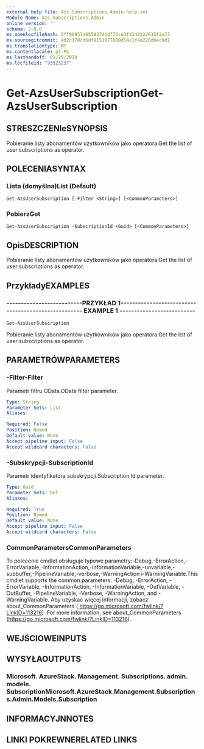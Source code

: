 ```yaml
---
external help file: Azs.Subscriptions.Admin-help.xml
Module Name: Azs.Subscriptions.Admin
online version: ''
schema: 2.0.0
ms.openlocfilehash: 5ff90957a655837dbdf75ce3f4242222615f2a73
ms.sourcegitcommit: 4d2c178cd6df9151877b08d54c1f4a228dbec9d1
ms.translationtype: MT
ms.contentlocale: pl-PL
ms.lasthandoff: 01/29/2020
ms.locfileid: "93523237"
---
```

# <span data-ttu-id="415da-101">Get-AzsUserSubscription</span><span class="sxs-lookup"><span data-stu-id="415da-101">Get-AzsUserSubscription</span></span>

## <span data-ttu-id="415da-102">STRESZCZENIe</span><span class="sxs-lookup"><span data-stu-id="415da-102">SYNOPSIS</span></span>
<span data-ttu-id="415da-103">Pobieranie listy abonamentów użytkowników jako operatora.</span><span class="sxs-lookup"><span data-stu-id="415da-103">Get the list of user subscriptions as operator.</span></span>

## <span data-ttu-id="415da-104">POLECENIA</span><span class="sxs-lookup"><span data-stu-id="415da-104">SYNTAX</span></span>

### <span data-ttu-id="415da-105">Lista (domyślna)</span><span class="sxs-lookup"><span data-stu-id="415da-105">List (Default)</span></span>
```
Get-AzsUserSubscription [-Filter <String>] [<CommonParameters>]
```

### <span data-ttu-id="415da-106">Pobierz</span><span class="sxs-lookup"><span data-stu-id="415da-106">Get</span></span>
```
Get-AzsUserSubscription -SubscriptionId <Guid> [<CommonParameters>]
```

## <span data-ttu-id="415da-107">Opis</span><span class="sxs-lookup"><span data-stu-id="415da-107">DESCRIPTION</span></span>
<span data-ttu-id="415da-108">Pobieranie listy abonamentów użytkowników jako operatora.</span><span class="sxs-lookup"><span data-stu-id="415da-108">Get the list of user subscriptions as operator.</span></span>

## <span data-ttu-id="415da-109">Przykłady</span><span class="sxs-lookup"><span data-stu-id="415da-109">EXAMPLES</span></span>

### <span data-ttu-id="415da-110">--------------------------PRZYKŁAD 1--------------------------</span><span class="sxs-lookup"><span data-stu-id="415da-110">-------------------------- EXAMPLE 1 --------------------------</span></span>
```
Get-AzsUserSubscription
```

<span data-ttu-id="415da-111">Pobieranie listy abonamentów użytkowników jako operatora.</span><span class="sxs-lookup"><span data-stu-id="415da-111">Get the list of user subscriptions as operator.</span></span>

## <span data-ttu-id="415da-112">PARAMETRÓW</span><span class="sxs-lookup"><span data-stu-id="415da-112">PARAMETERS</span></span>

### <span data-ttu-id="415da-113">-Filter</span><span class="sxs-lookup"><span data-stu-id="415da-113">-Filter</span></span>
<span data-ttu-id="415da-114">Parametr filtru OData.</span><span class="sxs-lookup"><span data-stu-id="415da-114">OData filter parameter.</span></span>

```yaml
Type: String
Parameter Sets: List
Aliases:

Required: False
Position: Named
Default value: None
Accept pipeline input: False
Accept wildcard characters: False
```

### <span data-ttu-id="415da-115">-Subskrypcji</span><span class="sxs-lookup"><span data-stu-id="415da-115">-SubscriptionId</span></span>
<span data-ttu-id="415da-116">Parametr identyfikatora subskrypcji.</span><span class="sxs-lookup"><span data-stu-id="415da-116">Subscription Id parameter.</span></span>

```yaml
Type: Guid
Parameter Sets: Get
Aliases:

Required: True
Position: Named
Default value: None
Accept pipeline input: False
Accept wildcard characters: False
```

### <span data-ttu-id="415da-117">CommonParameters</span><span class="sxs-lookup"><span data-stu-id="415da-117">CommonParameters</span></span>
<span data-ttu-id="415da-118">To polecenie cmdlet obsługuje typowe parametry:-Debug,-ErrorAction,-ErrorVariable,-InformationAction,-InformationVariable,-unvariable,-subbuffer,-PipelineVariable,-verbose,-WarningAction i-WarningVariable.</span><span class="sxs-lookup"><span data-stu-id="415da-118">This cmdlet supports the common parameters: -Debug, -ErrorAction, -ErrorVariable, -InformationAction, -InformationVariable, -OutVariable, -OutBuffer, -PipelineVariable, -Verbose, -WarningAction, and -WarningVariable.</span></span> <span data-ttu-id="415da-119">Aby uzyskać więcej informacji, zobacz about_CommonParameters ( https://go.microsoft.com/fwlink/?LinkID=113216) .</span><span class="sxs-lookup"><span data-stu-id="415da-119">For more information, see about_CommonParameters (https://go.microsoft.com/fwlink/?LinkID=113216).</span></span>

## <span data-ttu-id="415da-120">WEJŚCIOWE</span><span class="sxs-lookup"><span data-stu-id="415da-120">INPUTS</span></span>

## <span data-ttu-id="415da-121">WYSYŁA</span><span class="sxs-lookup"><span data-stu-id="415da-121">OUTPUTS</span></span>

### <span data-ttu-id="415da-122">Microsoft. AzureStack. Management. Subscriptions. admin. modele. Subscription</span><span class="sxs-lookup"><span data-stu-id="415da-122">Microsoft.AzureStack.Management.Subscriptions.Admin.Models.Subscription</span></span>

## <span data-ttu-id="415da-123">INFORMACYJN</span><span class="sxs-lookup"><span data-stu-id="415da-123">NOTES</span></span>

## <span data-ttu-id="415da-124">LINKI POKREWNE</span><span class="sxs-lookup"><span data-stu-id="415da-124">RELATED LINKS</span></span>

